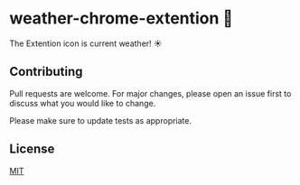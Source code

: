 # weather-chrome-extention 🌙

The Extention icon is current weather! ☀️

## Contributing

Pull requests are welcome. For major changes, please open an issue first to discuss what you would like to change.

Please make sure to update tests as appropriate.

## License

[MIT](https://choosealicense.com/licenses/mit/)
